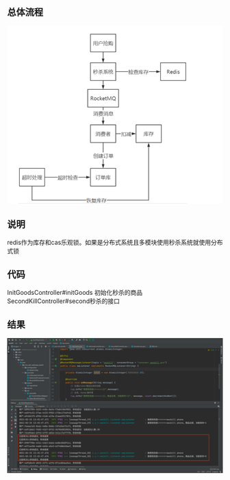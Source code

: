 ## 总体流程
![img.png](img.png)
## 说明
redis作为库存和cas乐观锁。如果是分布式系统且多模块使用秒杀系统就使用分布式锁
## 代码
InitGoodsController#initGoods 初始化秒杀的商品
SecondKillController#second秒杀的接口
## 结果
![img_1.png](img_1.png)